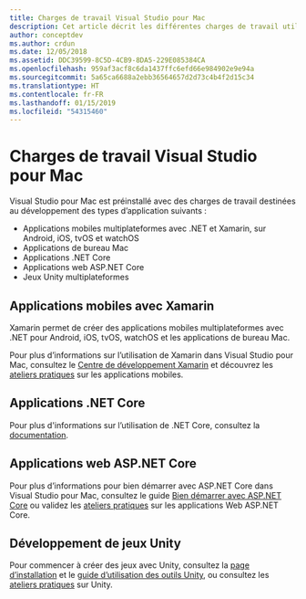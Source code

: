 ```yaml
---
title: Charges de travail Visual Studio pour Mac
description: Cet article décrit les différentes charges de travail utilisables dans Visual Studio pour Mac, notamment les applications mobiles Xamarin, ASP.NET Core et Unity pour les jeux.
author: conceptdev
ms.author: crdun
ms.date: 12/05/2018
ms.assetid: DDC39599-8C5D-4CB9-8DA5-229E085384CA
ms.openlocfilehash: 959af3acf8c6da1437ffc6efd66e984902e9e94a
ms.sourcegitcommit: 5a65ca6688a2ebb36564657d2d73c4b4f2d15c34
ms.translationtype: HT
ms.contentlocale: fr-FR
ms.lasthandoff: 01/15/2019
ms.locfileid: "54315460"
---
```

# <a name="visual-studio-for-mac-workloads"></a>Charges de travail Visual Studio pour Mac

Visual Studio pour Mac est préinstallé avec des charges de travail destinées au développement des types d’application suivants :

* Applications mobiles multiplateformes avec .NET et Xamarin, sur Android, iOS, tvOS et watchOS
* Applications de bureau Mac
* Applications .NET Core
* Applications web ASP.NET Core
* Jeux Unity multiplateformes

## <a name="mobile-applications-with-xamarin"></a>Applications mobiles avec Xamarin

Xamarin permet de créer des applications mobiles multiplateformes avec .NET pour Android, iOS, tvOS, watchOS et les applications de bureau Mac.

Pour plus d’informations sur l’utilisation de Xamarin dans Visual Studio pour Mac, consultez le [Centre de développement Xamarin](https://developer.xamarin.com/) et découvrez les [ateliers pratiques](https://github.com/Microsoft/vs4mac-labs/tree/master/Mobile/Getting-Started) sur les applications mobiles.

## <a name="net-core-applications"></a>Applications .NET Core

Pour plus d'informations sur l’utilisation de .NET Core, consultez la [documentation](/dotnet/core/).

## <a name="aspnet-core-web-applications"></a>Applications web ASP.NET Core

Pour plus d’informations pour bien démarrer avec ASP.NET Core dans Visual Studio pour Mac, consultez le guide [Bien démarrer avec ASP.NET Core](asp-net-core.md) ou validez les [ateliers pratiques](https://github.com/Microsoft/vs4mac-labs/tree/master/Web/Getting-Started) sur les applications Web ASP.NET Core.

## <a name="unity-game-development"></a>Développement de jeux Unity

Pour commencer à créer des jeux avec Unity, consultez la [page d’installation](setup-vsmac-tools-unity.md) et le [guide d’utilisation des outils Unity](using-vsmac-tools-unity.md), ou consultez les [ateliers pratiques](https://github.com/Microsoft/vs4mac-labs/tree/master/Unity/Getting-Started) sur Unity.
